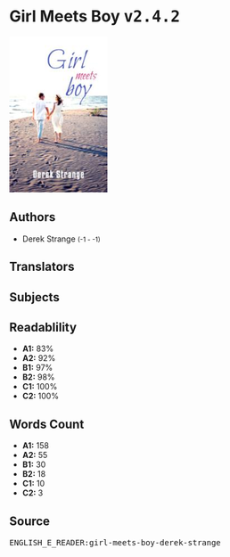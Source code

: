 # Girl Meets Boy <kbd>v2.4.2</kbd>

![](./cover.medium.jpg "")

## Authors


 - Derek Strange <small>(-1 - -1)</small>

## Translators



## Subjects



## Readablility


 - **A1:** 83%
 - **A2:** 92%
 - **B1:** 97%
 - **B2:** 98%
 - **C1:** 100%
 - **C2:** 100%

## Words Count


 - **A1:** 158
 - **A2:** 55
 - **B1:** 30
 - **B2:** 18
 - **C1:** 10
 - **C2:** 3

## Source


<kbd>ENGLISH_E_READER:girl-meets-boy-derek-strange</kbd>
